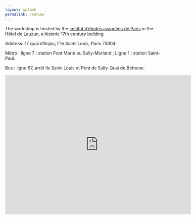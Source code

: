 ```yaml
---
layout: splash
permalink: /venue/
---
```

The workshop is hosted by the [Institut d’études avancées de Paris](http://www.paris-iea.fr) in the Hôtel de Lauzun, a historic 17th century building. 

Address: 17 quai d’Anjou,  l’île Saint-Louis, Paris 75004

Métro : ligne 7 : station Pont Marie ou Sully-Morland ;  Ligne 1 : station Saint-Paul.

Bus : ligne 67, arrêt Ile Saint-Louis et Pont de Sully-Quai de Béthune.


<iframe src="https://www.google.com/maps/embed?pb=!1m18!1m12!1m3!1d2625.349314000596!2d2.356768551200833!3d48.851549009040795!2m3!1f0!2f0!3f0!3m2!1i1024!2i768!4f13.1!3m3!1m2!1s0x47e671fc6ddcbcc9%3A0xe6813778a64262f7!2sH%C3%B4tel+de+Lauzun!5e0!3m2!1sen!2sse!4v1508755342498" width="600" height="450" frameborder="0" style="border:0" allowfullscreen></iframe>
